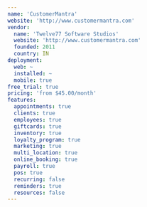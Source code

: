 ```yaml
---
name: 'CustomerMantra'
website: 'http://www.customermantra.com'
vendor:
  name: 'Twelve77 Software Studios'
  website: 'http://www.customermantra.com'
  founded: 2011
  country: IN
deployment:
  web: ~
  installed: ~
  mobile: true
free_trial: true
pricing: 'from $45.00/month'
features:
  appointments: true
  clients: true
  employees: true
  giftcards: true
  inventory: true
  loyalty_program: true
  marketing: true
  multi_location: true
  online_booking: true
  payroll: true
  pos: true
  recurring: false
  reminders: true
  resources: false
---
```


